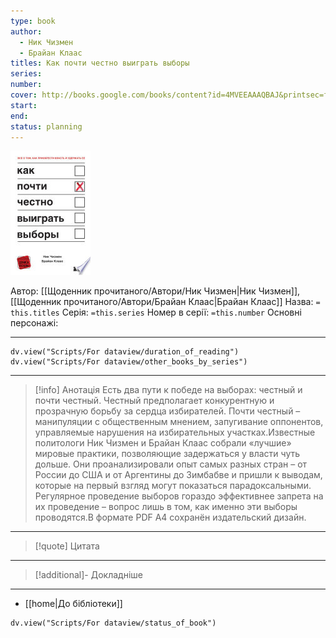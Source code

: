 ```yaml
---
type: book
author:
  - Ник Чизмен
  - Брайан Клаас
titles: Как почти честно выиграть выборы
series:
number:
cover: http://books.google.com/books/content?id=4MVEEAAAQBAJ&printsec=frontcover&img=1&zoom=1&edge=curl&source=gbs_api
start:
end:
status: planning
---
```

![cover|150](media/cover!150-502.jpg)

Автор: [[Щоденник прочитаного/Автори/Ник Чизмен|Ник Чизмен]], [[Щоденник прочитаного/Автори/Брайан Клаас|Брайан Клаас]]
Назва: `= this.titles`
Серія:  `=this.series`
Номер в серії: `=this.number`
Основні персонажі:

---
```dataviewjs
dv.view("Scripts/For dataview/duration_of_reading")
dv.view("Scripts/For dataview/other_books_by_series")
```

---
>[!info] Анотація
>Есть два пути к победе на выборах: честный и почти честный. Честный предполагает конкурентную и прозрачную борьбу за сердца избирателей. Почти честный – манипуляции с общественным мнением, запугивание оппонентов, управляемые нарушения на избирательных участках.Известные политологи Ник Чизмен и Брайан Клаас собрали «лучшие» мировые практики, позволяющие задержаться у власти чуть дольше. Они проанализировали опыт самых разных стран – от России до США и от Аргентины до Зимбабве и пришли к выводам, которые на первый взгляд могут показаться парадоксальными. Регулярное проведение выборов гораздо эффективнее запрета на их проведение – вопрос лишь в том, как именно эти выборы проводятся.В формате PDF A4 сохранён издательский дизайн.
___

>[!quote] Цитата

---
>[!additional]- Докладніше

---

- [[home|До бібліотеки]]

```dataviewjs
dv.view("Scripts/For dataview/status_of_book")
```